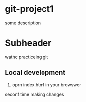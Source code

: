 # git-project1

some description 


# Subheader 


wathc practiceing git 


## Local development  

1. oprn index.html in your browswer 

seconf time making changes 